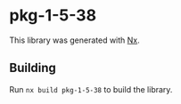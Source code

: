 # pkg-1-5-38

This library was generated with [Nx](https://nx.dev).

## Building

Run `nx build pkg-1-5-38` to build the library.
